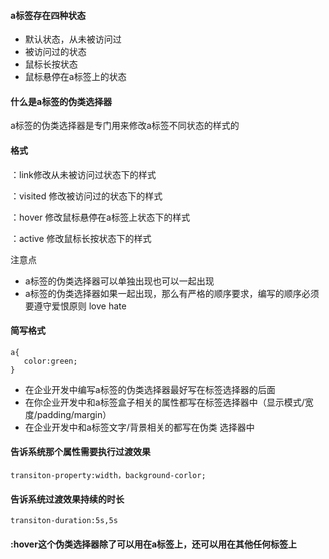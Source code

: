 #### a标签存在四种状态

* 默认状态，从未被访问过
* 被访问过的状态
* 鼠标长按状态
* 鼠标悬停在a标签上的状态

#### 什么是a标签的伪类选择器

a标签的伪类选择器是专门用来修改a标签不同状态的样式的

#### 格式

：link修改从未被访问过状态下的样式

：visited 修改被访问过的状态下的样式

：hover 修改鼠标悬停在a标签上状态下的样式

：active 修改鼠标长按状态下的样式

注意点

* a标签的伪类选择器可以单独出现也可以一起出现
* a标签的伪类选择器如果一起出现，那么有严格的顺序要求，编写的顺序必须要遵守爱恨原则 love hate

#### 简写格式

```
a{
   color:green;
}

```

* 在企业开发中编写a标签的伪类选择器最好写在标签选择器的后面
* 在你企业开发中和a标签盒子相关的属性都写在标签选择器中（显示模式/宽度/padding/margin）
* 在企业开发中和a标签文字/背景相关的都写在伪类 选择器中

#### 告诉系统那个属性需要执行过渡效果

```
transiton-property:width，background-corlor;
```

#### 告诉系统过渡效果持续的时长

```
transiton-duration:5s,5s
```

#### :hover这个伪类选择器除了可以用在a标签上，还可以用在其他任何标签上



